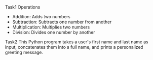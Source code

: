 Task1
Operations
- Addition: Adds two numbers
- Subtraction: Subtracts one number from another
- Multiplication: Multiplies two numbers
- Division: Divides one number by another

Task2
This Python program takes a user's first name and last name as input, concatenates them into a full name, and prints a personalized greeting message.




